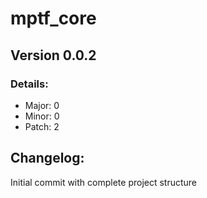 # mptf_core

## Version 0.0.2

### Details:
- Major: 0
- Minor: 0
- Patch: 2

## Changelog:
Initial commit with complete project structure
